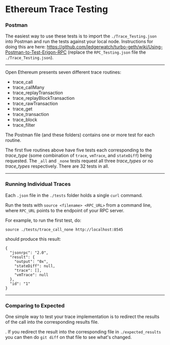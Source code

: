 # Ethereum Trace Testing

### Postman

The easiest way to use these tests is to import the `./Trace_Testing.json` into Postman and run the tests against your local node. Instructions for doing this are here: https://github.com/ledgerwatch/turbo-geth/wiki/Using-Postman-to-Test-Erigon-RPC (replace the `RPC_Testing.json` file the `./Trace_Testing.json`).

---

Open Ethereum presents seven different trace routines:

- trace_call
- trace_callMany
- trace_replayTransaction
- trace_replayBlockTransaction
- trace_rawTransaction
- trace_get
- trace_transaction
- trace_block
- trace_filter

The Postman file (and these folders) contains one or more test for each routine.

The first five routines above have five tests each corresponding to the _trace_type_ (some combination of `trace`, `vmTrace`, and `stateDiff`) being requested. The `_all` and `_none` tests request all three _trace_types_ or no _trace_types_ respectively. There are 32 tests in all.

---

### Running Individual Traces

Each `.json` file in the `./tests` folder holds a single `curl` command.

Run the tests with `source <filename> <RPC_URL>` from a command line, where `RPC_URL` points to the endpoint of your RPC server.

For example, to run the first test, do:

```[bash]
source ./tests/trace_call_none http://localhost:8545
```

should produce this result:

```[json]
{
  "jsonrpc": "2.0",
  "result": {
    "output": "0x",
    "stateDiff": null,
    "trace": [],
    "vmTrace": null
  },
  "id": "1"
}
```

---

### Comparing to Expected

One simple way to test your trace implementation is to redirect the results of the call into the corresponding results file.

. If you redirect the result into the corresponding file in `./expected_results` you can then do `git diff` on that file to see what's changed.
